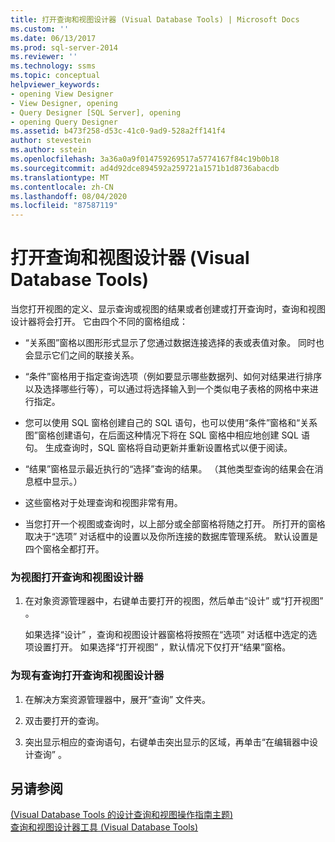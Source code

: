 ```yaml
---
title: 打开查询和视图设计器 (Visual Database Tools) | Microsoft Docs
ms.custom: ''
ms.date: 06/13/2017
ms.prod: sql-server-2014
ms.reviewer: ''
ms.technology: ssms
ms.topic: conceptual
helpviewer_keywords:
- opening View Designer
- View Designer, opening
- Query Designer [SQL Server], opening
- opening Query Designer
ms.assetid: b473f258-d53c-41c0-9ad9-528a2ff141f4
author: stevestein
ms.author: sstein
ms.openlocfilehash: 3a36a0a9f014759269517a5774167f84c19b0b18
ms.sourcegitcommit: ad4d92dce894592a259721a1571b1d8736abacdb
ms.translationtype: MT
ms.contentlocale: zh-CN
ms.lasthandoff: 08/04/2020
ms.locfileid: "87587119"
---
```

# <a name="open-the-query-and-view-designer-visual-database-tools"></a>打开查询和视图设计器 (Visual Database Tools)
  当您打开视图的定义、显示查询或视图的结果或者创建或打开查询时，查询和视图设计器将会打开。 它由四个不同的窗格组成：  
  
-   “关系图”窗格以图形形式显示了您通过数据连接选择的表或表值对象。 同时也会显示它们之间的联接关系。  
  
-   “条件”窗格用于指定查询选项（例如要显示哪些数据列、如何对结果进行排序以及选择哪些行等），可以通过将选择输入到一个类似电子表格的网格中来进行指定。  
  
-   您可以使用 SQL 窗格创建自己的 SQL 语句，也可以使用“条件”窗格和“关系图”窗格创建语句，在后面这种情况下将在 SQL 窗格中相应地创建 SQL 语句。 生成查询时，SQL 窗格将自动更新并重新设置格式以便于阅读。  
  
-   “结果”窗格显示最近执行的“选择”查询的结果。 （其他类型查询的结果会在消息框中显示。）  
  
-   这些窗格对于处理查询和视图非常有用。  
  
-   当您打开一个视图或查询时，以上部分或全部窗格将随之打开。 所打开的窗格取决于“选项”  对话框中的设置以及你所连接的数据库管理系统。 默认设置是四个窗格全都打开。  
  
### <a name="to-open-the-query-and-view-designer-for-a-view"></a>为视图打开查询和视图设计器  
  
1.  在对象资源管理器中，右键单击要打开的视图，然后单击“设计”  或“打开视图”  。  
  
     如果选择“设计”  ，查询和视图设计器窗格将按照在“选项”  对话框中选定的选项设置打开。 如果选择“打开视图”  ，默认情况下仅打开“结果”窗格。  
  
### <a name="to-open-the-query-and-view-designer-for-an-existing-query"></a>为现有查询打开查询和视图设计器  
  
1.  在解决方案资源管理器中，展开“查询”  文件夹。  
  
2.  双击要打开的查询。  
  
3.  突出显示相应的查询语句，右键单击突出显示的区域，再单击“在编辑器中设计查询”  。  
  
## <a name="see-also"></a>另请参阅  
 [&#40;Visual Database Tools 的设计查询和视图操作指南主题&#41;](visual-database-tools.md)   
 [查询和视图设计器工具 (Visual Database Tools)](query-and-view-designer-tools-visual-database-tools.md)  
  
  
